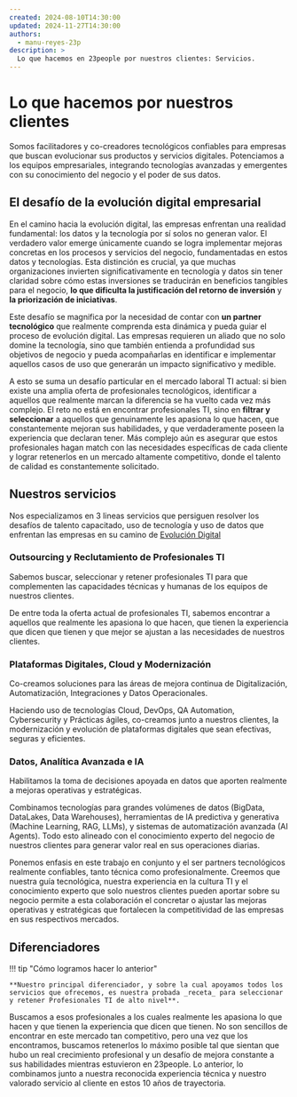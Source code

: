 ```yaml
---
created: 2024-08-10T14:30:00
updated: 2024-11-27T14:30:00
authors:
  - manu-reyes-23p
description: >
  Lo que hacemos en 23people por nuestros clientes: Servicios.
---
```


# Lo que hacemos por nuestros clientes

Somos facilitadores y co-creadores tecnológicos confiables para empresas que buscan evolucionar sus productos y servicios digitales. Potenciamos a los equipos empresariales, integrando tecnologías avanzadas y emergentes con su conocimiento del negocio y el poder de sus datos.

## El desafío de la evolución digital empresarial

En el camino hacia la evolución digital, las empresas enfrentan una realidad fundamental: los datos y la tecnología por sí solos no generan valor. El verdadero valor emerge únicamente cuando se logra implementar mejoras concretas en los procesos y servicios del negocio, fundamentadas en estos datos y tecnologías. Esta distinción es crucial, ya que muchas organizaciones invierten significativamente en tecnología y datos sin tener claridad sobre cómo estas inversiones se traducirán en beneficios tangibles para el negocio, **lo que dificulta la justificación del retorno de inversión** y **la priorización de iniciativas**.

Este desafío se magnifica por la necesidad de contar con **un partner tecnológico** que realmente comprenda esta dinámica y pueda guiar el proceso de evolución digital. Las empresas requieren un aliado que no solo domine la tecnología, sino que también entienda a profundidad sus objetivos de negocio y pueda acompañarlas en identificar e implementar aquellos casos de uso que generarán un impacto significativo y medible.

A esto se suma un desafío particular en el mercado laboral TI actual: si bien existe una amplia oferta de profesionales tecnológicos, identificar a aquellos que realmente marcan la diferencia se ha vuelto cada vez más complejo. El reto no está en encontrar profesionales TI, sino en **filtrar y seleccionar** a aquellos que genuinamente les apasiona lo que hacen, que constantemente mejoran sus habilidades, y que verdaderamente poseen la experiencia que declaran tener. Más complejo aún es asegurar que estos profesionales hagan match con las necesidades específicas de cada cliente y lograr retenerlos en un mercado altamente competitivo, donde el talento de calidad es constantemente solicitado.

## Nuestros servicios

Nos especializamos en 3 lineas servicios que persiguen resolver los desafíos de talento capacitado, uso de tecnología y uso de datos que enfrentan las empresas en su camino de [Evolución Digital](../insights/evolucion-digital-empresarial.md)

### Outsourcing y Reclutamiento de Profesionales TI

Sabemos buscar, seleccionar y retener profesionales TI para que complementen las capacidades técnicas y humanas de los equipos de nuestros clientes.

 De entre toda la oferta actual de profesionales TI, sabemos encontrar a aquellos que realmente les apasiona lo que hacen, que tienen la experiencia que dicen que tienen y que mejor se ajustan a las necesidades de nuestros clientes.

### Plataformas Digitales, Cloud y Modernización

Co-creamos soluciones para las áreas de mejora continua de Digitalización, Automatización, Integraciones y Datos Operacionales.

Haciendo uso de tecnologías Cloud, DevOps, QA Automation, Cybersecurity y Prácticas ágiles, co-creamos junto a nuestros clientes, la modernización y evolución de plataformas digitales que sean efectivas, seguras y eficientes.

### Datos, Analítica Avanzada e IA

Habilitamos la toma de decisiones apoyada en datos que aporten realmente a mejoras operativas y estratégicas.

Combinamos tecnologías para grandes volúmenes de datos (BigData, DataLakes, Data Warehouses), herramientas de IA predictiva y generativa (Machine Learning, RAG, LLMs), y sistemas de automatización avanzada (AI Agents). Todo esto alineado con el conocimiento experto del negocio de nuestros clientes para generar valor real en sus operaciones diarias.

Ponemos enfasis en este trabajo en conjunto y el ser partners tecnológicos realmente confiables, tanto técnica como profesionalmente. Creemos que nuestra guía tecnológica, nuestra experiencia en la cultura TI y el conocimiento experto que solo nuestros clientes pueden aportar sobre su negocio permite a esta colaboración el concretar o ajustar las mejoras operativas y estratégicas que fortalecen la competitividad de las empresas en sus respectivos mercados.

## Diferenciadores

!!! tip "Cómo logramos hacer lo anterior"

    **Nuestro principal diferenciador, y sobre la cual apoyamos todos los servicios que ofrecemos, es nuestra probada _receta_ para seleccionar y retener Profesionales TI de alto nivel**. 
    
Buscamos a esos profesionales a los cuales realmente les apasiona lo que hacen y que tienen la experiencia que dicen que tienen. No son sencillos de encontrar en este mercado tan competitivo, pero una vez que los encontramos, buscamos retenerlos lo máximo posible tal que sientan que hubo un real crecimiento profesional y un desafío de mejora constante a sus habilidades mientras estuvieron en 23people. Lo anterior, lo combinamos junto a nuestra reconocida experiencia técnica y nuestro valorado servicio al cliente en estos 10 años de trayectoria.
